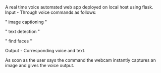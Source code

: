 A real time voice automated web app deployed on local host using flask.
Input - Through voice commands as follows:

" image captioning " 

" text detection "

" find faces "

Output - Corresponding voice and text.

As soon as the user says the command the webcam instantly captures an image and gives the voice output.
